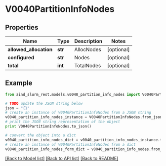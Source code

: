 # V0040PartitionInfoNodes


## Properties

Name | Type | Description | Notes
------------ | ------------- | ------------- | -------------
**allowed_allocation** | **str** | AllocNodes | [optional] 
**configured** | **str** | Nodes | [optional] 
**total** | **int** | TotalNodes | [optional] 

## Example

```python
from aind_slurm_rest.models.v0040_partition_info_nodes import V0040PartitionInfoNodes

# TODO update the JSON string below
json = "{}"
# create an instance of V0040PartitionInfoNodes from a JSON string
v0040_partition_info_nodes_instance = V0040PartitionInfoNodes.from_json(json)
# print the JSON string representation of the object
print V0040PartitionInfoNodes.to_json()

# convert the object into a dict
v0040_partition_info_nodes_dict = v0040_partition_info_nodes_instance.to_dict()
# create an instance of V0040PartitionInfoNodes from a dict
v0040_partition_info_nodes_form_dict = v0040_partition_info_nodes.from_dict(v0040_partition_info_nodes_dict)
```
[[Back to Model list]](../README.md#documentation-for-models) [[Back to API list]](../README.md#documentation-for-api-endpoints) [[Back to README]](../README.md)


